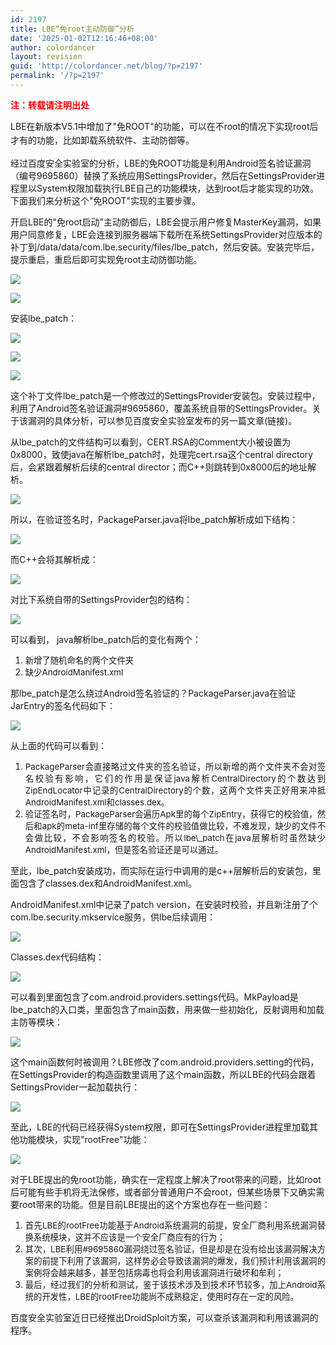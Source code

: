 ```yaml
---
id: 2197
title: LBE“免root主动防御”分析
date: '2025-01-02T12:16:46+08:00'
author: colordancer
layout: revision
guid: 'http://colordancer.net/blog/?p=2197'
permalink: '/?p=2197'
---
```


 <span style="color:#FF0000;">**注：转载请注明出处**</span>

 <span style="line-height: 1.6em;">LBE在新版本V5.1中增加了"免ROOT"的功能，可以在不root的情况下实现root后才有的功能，比如卸载系统软件、主动防御等。</span>

 经过百度安全实验室的分析，LBE的免ROOT功能是利用Android签名验证漏洞（编号9695860）替换了系统应用SettingsProvider，然后在SettingsProvider进程里以System权限加载执行LBE自己的功能模块，达到root后才能实现的功效。下面我们来分析这个"免ROOT"实现的主要步骤。

 开启LBE的"免root启动"主动防御后，LBE会提示用户修复MasterKey漏洞，如果用户同意修复，LBE会连接到服务器端下载所在系统SettingsProvider对应版本的补丁到/data/data/com.lbe.security/files/lbe\_patch，然后安装。安装完毕后，提示重启，重启后即可实现免root主动防御功能。

 ![](http://www.colordancer.net/blog/wp-content/uploads/2013/10/102813_0846_LBEroot1.png)

 ![](http://www.colordancer.net/blog/wp-content/uploads/2013/10/102813_0846_LBEroot2.png)

 安装lbe\_patch：

 ![](http://www.colordancer.net/blog/wp-content/uploads/2013/10/102813_0846_LBEroot3.png)

 ![](http://www.colordancer.net/blog/wp-content/uploads/2013/10/102813_0846_LBEroot4.png)

 ![](http://www.colordancer.net/blog/wp-content/uploads/2013/10/102813_0846_LBEroot5.png)

 这个补丁文件lbe\_patch是一个修改过的SettingsProvider安装包。安装过程中，利用了Android签名验证漏洞#9695860，覆盖系统自带的SettingsProvider。关于该漏洞的具体分析，可以参见百度安全实验室发布的另一篇文章(链接)。

 从lbe\_patch的文件结构可以看到，CERT.RSA的Comment大小被设置为0x8000，致使java在解析lbe\_patch时，处理完cert.rsa这个central directory后，会紧跟着解析后续的central director；而C++则跳转到0x8000后的地址解析。

 ![](http://www.colordancer.net/blog/wp-content/uploads/2013/10/102813_0846_LBEroot6.png)

 所以，在验证签名时，PackageParser.java将lbe\_patch解析成如下结构：

 ![](http://www.colordancer.net/blog/wp-content/uploads/2013/10/102813_0846_LBEroot7.png)

 而C++会将其解析成：

 ![](http://www.colordancer.net/blog/wp-content/uploads/2013/10/102813_0846_LBEroot8.png)

 对比下系统自带的SettingsProvider包的结构：

 ![](http://www.colordancer.net/blog/wp-content/uploads/2013/10/102813_0846_LBEroot9.png)

 可以看到， java解析lbe\_patch后的变化有两个：

1. <div style="text-align: justify"> <span style="font-size:10pt">新增了随机命名的两个文件夹</span> </div>
2. <div style="text-align: justify"> <span style="font-size:10pt">缺少AndroidManifest.xml</span> </div>

 那lbe\_patch是怎么绕过Android签名验证的？PackageParser.java在验证JarEntry的签名代码如下：

 ![](http://www.colordancer.net/blog/wp-content/uploads/2013/10/102813_0846_LBEroot10.png)

 从上面的代码可以看到：

1. <div style="text-align: justify"> <span style="font-size:10pt">PackageParser会直接略过文件夹的签名验证，所以新增的两个文件夹不会对签名校验有影响，它们的作用是保证java解析CentralDirectory的个数达到ZipEndLocator中记录的CentralDirectory的个数，这两个文件夹正好用来冲抵AndroidManifest.xml和classes.dex。</span> </div>
2. <div style="text-align: justify"> <span style="font-size:10pt">验证签名时，PackageParser会遍历Apk里的每个ZipEntry，获得它的校验值，然后和apk的meta-inf里存储的每个文件的校验值做比较，不难发现，缺少的文件不会做比较，不会影响签名的校验。所以lbe\_patch在java层解析时虽然缺少AndroidManifest.xml，但是签名验证还是可以通过。</span> </div>

 至此，lbe\_patch安装成功，而实际在运行中调用的是c++层解析后的安装包，里面包含了classes.dex和AndroidManifest.xml。

 AndroidManifest.xml中记录了patch version，在安装时校验，并且新注册了个com.lbe.security.mkservice服务，供lbe后续调用：

 ![](http://www.colordancer.net/blog/wp-content/uploads/2013/10/102813_0846_LBEroot11.png)

 Classes.dex代码结构：

 ![](http://www.colordancer.net/blog/wp-content/uploads/2013/10/102813_0846_LBEroot12.png)

 可以看到里面包含了com.android.providers.settings代码。MkPayload是lbe\_patch的入口类，里面包含了main函数，用来做一些初始化，反射调用和加载主防等模块：

 ![](http://www.colordancer.net/blog/wp-content/uploads/2013/10/102813_0846_LBEroot13.png)

 这个main函数何时被调用？LBE修改了com.android.providers.setting的代码，在SettingsProvider的构造函数里调用了这个main函数，所以LBE的代码会跟着SettingsProvider一起加载执行：

 ![](http://www.colordancer.net/blog/wp-content/uploads/2013/10/102813_0846_LBEroot14.png)

 至此，LBE的代码已经获得System权限，即可在SettingsProvider进程里加载其他功能模块，实现"rootFree"功能：

 ![](http://www.colordancer.net/blog/wp-content/uploads/2013/10/102813_0846_LBEroot15.png)

 对于LBE提出的免root功能，确实在一定程度上解决了root带来的问题，比如root后可能有些手机将无法保修，或者部分普通用户不会root，但某些场景下又确实需要root带来的功能。但是目前LBE提出的这个方案也存在一些问题：

1. <div style="text-align: justify"> <span style="font-size:10pt">首先LBE的rootFree功能基于Android系统漏洞的前提，安全厂商利用系统漏洞替换系统模块，这并不应该是一个安全厂商应有的行为；</span> </div>
2. <div style="text-align: justify"> <span style="font-size:10pt">其次，LBE利用#9695860漏洞绕过签名验证，但是却是在没有给出该漏洞解决方案的前提下利用了该漏洞，这样势必会导致该漏洞的爆发，我们预计利用该漏洞的案例将会越来越多，甚至包括病毒也将会利用该漏洞进行破坏和牟利；</span> </div>
3. <div style="text-align: justify"> <span style="font-size:10pt">最后，经过我们的分析和测试，鉴于该技术涉及到技术环节较多，加上Android系统的开发性，LBE的rootFree功能尚不成熟稳定，使用时存在一定的风险。</span> </div>

 百度安全实验室近日已经推出DroidSploit方案，可以查杀该漏洞和利用该漏洞的程序。